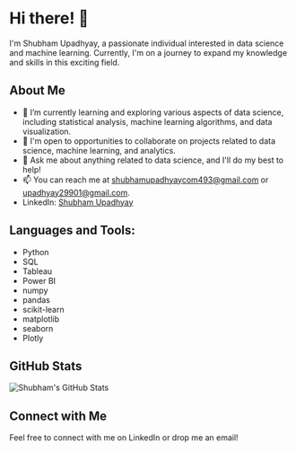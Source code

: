 # Hi there! 👋

I'm Shubham Upadhyay, a passionate individual interested in data science and machine learning. Currently, I'm on a journey to expand my knowledge and skills in this exciting field.

## About Me
- 🌱 I’m currently learning and exploring various aspects of data science, including statistical analysis, machine learning algorithms, and data visualization.
- 💼 I'm open to opportunities to collaborate on projects related to data science, machine learning, and analytics.
- 💬 Ask me about anything related to data science, and I'll do my best to help!
- 📫 You can reach me at shubhamupadhyaycom493@gmail.com or upadhyay29901@gmail.com.
- LinkedIn: [Shubham Upadhyay](https://www.linkedin.com/in/shubhamupadhyay12/)

## Languages and Tools:
- Python
- SQL
- Tableau
- Power BI
- numpy
- pandas
- scikit-learn
- matplotlib
- seaborn
- Plotly

## GitHub Stats
![Shubham's GitHub Stats](https://github-readme-stats.vercel.app/api?username=yourusername&show_icons=true)

## Connect with Me
Feel free to connect with me on LinkedIn or drop me an email!

